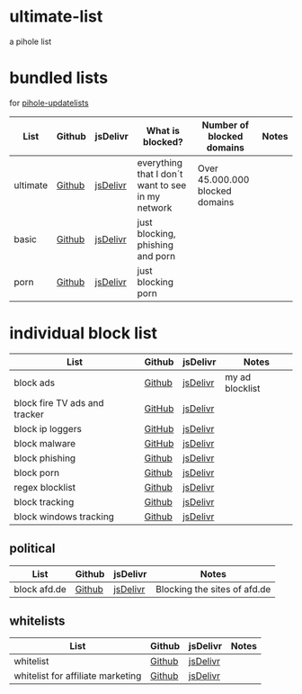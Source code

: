 # ultimate-list
a pihole list

# bundled lists
for [pihole-updatelists](https://github.com/jacklul/pihole-updatelists)

List|Github|jsDelivr|What is blocked?|Number of blocked domains|Notes
----|------|--------|----------------|-------------------------|-----
ultimate|[Github](https://raw.githubusercontent.com/ultimate-pihole-list/list/main/blacklist/lists/ultimate.txt)|[jsDelivr](https://cdn.jsdelivr.net/gh/ultimate-pihole-list/list@master/blacklist/lists/ultimate.txt)|everything that I don´t want to see in my network|Over 45.000.000 blocked domains|
basic|[Github](https://raw.githubusercontent.com/ultimate-pihole-list/list/main/blacklist/lists/basic.txt)|[jsDelivr](https://cdn.jsdelivr.net/gh/ultimate-pihole-list/list@master/blacklist/lists/basic.txt)|just blocking, phishing and porn||
porn|[Github](https://raw.githubusercontent.com/ultimate-pihole-list/list/main/blacklist/lists/porn.txt)|[jsDelivr](https://cdn.jsdelivr.net/gh/ultimate-pihole-list/list@master/blacklist/lists/porn.txt)|just blocking porn||

# individual block list
List|Github|jsDelivr|Notes
----|------|--------|-----
block ads|[Github](https://github.com/ultimate-pihole-list/list/raw/main/blacklist/ads.txt)|[jsDelivr](https://cdn.jsdelivr.net/gh/ultimate-pihole-list/list@master/blacklist/ads.txt)|my ad blocklist
block fire TV ads and tracker|[GitHub](https://raw.githubusercontent.com/ultimate-pihole-list/list/main/blacklist/fire-tv.txt)|[jsDelivr](https://cdn.jsdelivr.net/gh/ultimate-pihole-list/list@master/blacklist/fire-tv.txt)
block ip loggers|[GitHub](https://raw.githubusercontent.com/ultimate-pihole-list/list/main/blacklist/ip-logger.txt)|[jsDelivr](https://cdn.jsdelivr.net/gh/ultimate-pihole-list/list@master/blacklist/ip-logger.txt)
block malware|[GitHub](https://raw.githubusercontent.com/ultimate-pihole-list/list/main/blacklist/malware.txt)|[jsDelivr](https://cdn.jsdelivr.net/gh/ultimate-pihole-list/list@master/blacklist/malware.txt)
block phishing|[Github](https://raw.githubusercontent.com/ultimate-pihole-list/list/main/blacklist/phish.txt)|[jsDelivr](https://cdn.jsdelivr.net/gh/ultimate-pihole-list/list@master/blacklist/phish.txt)
block porn|[Github](https://github.com/ultimate-pihole-list/list/raw/main/blacklist/porn.txt)|[jsDelivr](https://cdn.jsdelivr.net/gh/ultimate-pihole-list/list@master/blacklist/porn.txt)
regex blocklist|[Github](https://github.com/ultimate-pihole-list/list/raw/main/blacklist/regex.txt)|[jsDelivr](https://cdn.jsdelivr.net/gh/ultimate-pihole-list/list@master/blacklist/regex.txt)
block tracking|[Github](https://github.com/ultimate-pihole-list/list/raw/main/blacklist/tracking.txt)|[jsDelivr](https://cdn.jsdelivr.net/gh/ultimate-pihole-list/list@master/blacklist/tracking.txt)
block windows tracking|[Github](https://raw.githubusercontent.com/ultimate-pihole-list/list/main/blacklist/windows-tracking.txt)|[jsDelivr](https://cdn.jsdelivr.net/gh/ultimate-pihole-list/list@master/blacklist/windows-tracking.txt)


## political
List|Github|jsDelivr|Notes
----|------|--------|-----
block afd.de|[Github](https://raw.githubusercontent.com/ultimate-pihole-list/list/main/blacklist/afd.txt)|[jsDelivr](https://cdn.jsdelivr.net/gh/ultimate-pihole-list/list@master/blacklist/afd.txt)| Blocking the sites of afd.de


## whitelists
List|Github|jsDelivr|Notes
----|------|--------|-----
whitelist|[Github](https://raw.githubusercontent.com/ultimate-pihole-list/list/main/whitelist/whitelist.txt)|[jsDelivr](https://cdn.jsdelivr.net/gh/ultimate-pihole-list/list@master/whitelist/whitelist.txt)
whitelist for affiliate marketing | [Github](https://raw.githubusercontent.com/ultimate-pihole-list/list/main/whitelist/affiliate.txt)|[jsDelivr](https://cdn.jsdelivr.net/gh/ultimate-pihole-list/list@master/whitelist/affiliate.txt)
